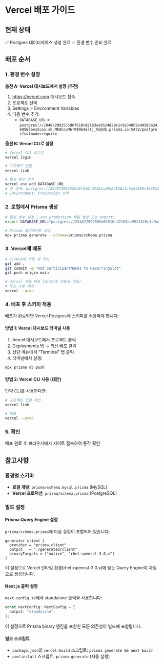 # Vercel 배포 가이드

## 현재 상태
✅ Postgres 데이터베이스 생성 완료
✅ 환경 변수 준비 완료

## 배포 순서

### 1. 환경 변수 설정

**옵션 A: Vercel 대시보드에서 설정 (추천)**
1. https://vercel.com 대시보드 접속
2. 프로젝트 선택
3. Settings > Environment Variables
4. 다음 변수 추가:
   - `DATABASE_URL` = `postgres://204872992555d6f610cd2163ae9524828c1c9a34869c49583a2460563be1dcea:sk_ME8CovMbrWIRb4altj_9d@db.prisma.io:5432/postgres?sslmode=require`

**옵션 B: Vercel CLI로 설정**
```bash
# Vercel CLI 로그인
vercel login

# 프로젝트 연결
vercel link

# 환경 변수 추가
vercel env add DATABASE_URL
# 값 입력: postgres://204872992555d6f610cd2163ae9524828c1c9a34869c49583a2460563be1dcea:sk_ME8CovMbrWIRb4altj_9d@db.prisma.io:5432/postgres?sslmode=require
# Environment: Production 선택
```

### 2. 로컬에서 Prisma 생성

```bash
# 환경 변수 설정 (.env.production 파일 생성 또는 export)
export DATABASE_URL="postgres://204872992555d6f610cd2163ae9524828c1c9a34869c49583a2460563be1dcea:sk_ME8CovMbrWIRb4altj_9d@db.prisma.io:5432/postgres?sslmode=require"

# Prisma 클라이언트 생성
npx prisma generate --schema=prisma/schema.prisma
```

### 3. Vercel에 배포

```bash
# GitHub에 커밋 및 푸시
git add .
git commit -m "Add participantNames to RecurringSlot"
git push origin main

# Vercel 자동 배포 (GitHub 연동시 자동)
# 또는 수동 배포:
vercel --prod
```

### 4. 배포 후 스키마 적용

배포가 완료되면 Vercel Postgres에 스키마를 적용해야 합니다:

#### 방법 1: Vercel 대시보드 터미널 사용
1. Vercel 대시보드에서 프로젝트 클릭
2. Deployments 탭 → 최신 배포 클릭
3. 상단 메뉴에서 "Terminal" 탭 클릭
4. 터미널에서 실행:
```bash
npx prisma db push
```

#### 방법 2: Vercel CLI 사용 (대안)
만약 CLI를 사용한다면:
```bash
# 프로젝트 연결 확인
vercel link

# 배포
vercel --prod
```

### 5. 확인

배포 완료 후 브라우저에서 사이트 접속하여 동작 확인

## 참고사항

### 환경별 스키마
- **로컬 개발**: `prisma/schema.mysql.prisma` (MySQL)
- **Vercel 프로덕션**: `prisma/schema.prisma` (PostgreSQL)

### 빌드 설정

#### Prisma Query Engine 설정
`prisma/schema.prisma`에 다음 설정이 포함되어 있습니다:
```prisma
generator client {
  provider = "prisma-client"
  output   = "./generated/client"
  binaryTargets = ["native", "rhel-openssl-3.0.x"]
}
```

이 설정으로 Vercel 런타임 환경(rhel-openssl-3.0.x)에 맞는 Query Engine이 자동으로 생성됩니다.

#### Next.js 출력 설정
`next.config.ts`에서 standalone 출력을 사용합니다:
```typescript
const nextConfig: NextConfig = {
  output: "standalone",
};
```

이 설정으로 Prisma binary 엔진을 포함한 모든 의존성이 빌드에 포함됩니다.

#### 빌드 스크립트
- `package.json`의 `vercel-build` 스크립트: `prisma generate && next build`
- `postinstall` 스크립트: `prisma generate` (자동 실행)

